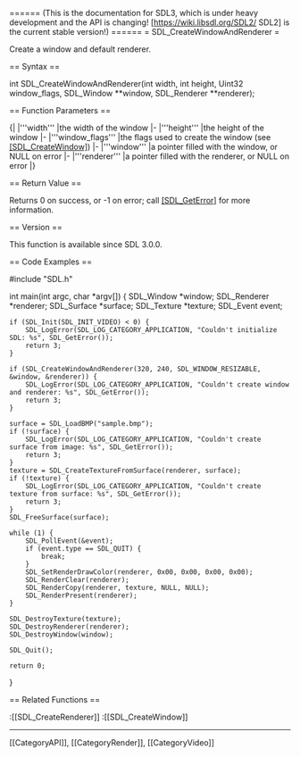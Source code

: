 ====== (This is the documentation for SDL3, which is under heavy development and the API is changing! [https://wiki.libsdl.org/SDL2/ SDL2] is the current stable version!) ======
= SDL_CreateWindowAndRenderer =

Create a window and default renderer.

== Syntax ==

<syntaxhighlight lang='c'>
int SDL_CreateWindowAndRenderer(int width, int height, Uint32 window_flags, SDL_Window **window, SDL_Renderer **renderer);
</syntaxhighlight>

== Function Parameters ==

{|
|'''width'''
|the width of the window
|-
|'''height'''
|the height of the window
|-
|'''window_flags'''
|the flags used to create the window (see [[SDL_CreateWindow]]())
|-
|'''window'''
|a pointer filled with the window, or NULL on error
|-
|'''renderer'''
|a pointer filled with the renderer, or NULL on error
|}

== Return Value ==

Returns 0 on success, or -1 on error; call [[SDL_GetError]]() for more
information.

== Version ==

This function is available since SDL 3.0.0.

== Code Examples ==

<syntaxhighlight lang='c++'>
#include "SDL.h"

int main(int argc, char *argv[])
{
    SDL_Window *window;
    SDL_Renderer *renderer;
    SDL_Surface *surface;
    SDL_Texture *texture;
    SDL_Event event;

    if (SDL_Init(SDL_INIT_VIDEO) < 0) {
        SDL_LogError(SDL_LOG_CATEGORY_APPLICATION, "Couldn't initialize SDL: %s", SDL_GetError());
        return 3;
    }

    if (SDL_CreateWindowAndRenderer(320, 240, SDL_WINDOW_RESIZABLE, &window, &renderer)) {
        SDL_LogError(SDL_LOG_CATEGORY_APPLICATION, "Couldn't create window and renderer: %s", SDL_GetError());
        return 3;
    }

    surface = SDL_LoadBMP("sample.bmp");
    if (!surface) {
        SDL_LogError(SDL_LOG_CATEGORY_APPLICATION, "Couldn't create surface from image: %s", SDL_GetError());
        return 3;
    }
    texture = SDL_CreateTextureFromSurface(renderer, surface);
    if (!texture) {
        SDL_LogError(SDL_LOG_CATEGORY_APPLICATION, "Couldn't create texture from surface: %s", SDL_GetError());
        return 3;
    }
    SDL_FreeSurface(surface);

    while (1) {
        SDL_PollEvent(&event);
        if (event.type == SDL_QUIT) {
            break;
        }
        SDL_SetRenderDrawColor(renderer, 0x00, 0x00, 0x00, 0x00);
        SDL_RenderClear(renderer);
        SDL_RenderCopy(renderer, texture, NULL, NULL);
        SDL_RenderPresent(renderer);
    }

    SDL_DestroyTexture(texture);
    SDL_DestroyRenderer(renderer);
    SDL_DestroyWindow(window);

    SDL_Quit();

    return 0;
}
</syntaxhighlight>

== Related Functions ==

:[[SDL_CreateRenderer]]
:[[SDL_CreateWindow]]

----
[[CategoryAPI]], [[CategoryRender]], [[CategoryVideo]]



